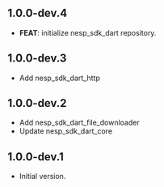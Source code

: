 ## 1.0.0-dev.4

 - **FEAT**: initialize nesp_sdk_dart repository.

## 1.0.0-dev.3

- Add nesp_sdk_dart_http

## 1.0.0-dev.2
- Add nesp_sdk_dart_file_downloader
- Update nesp_sdk_dart_core

## 1.0.0-dev.1

- Initial version.
